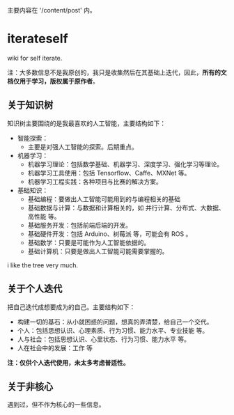 主要内容在 '/content/post' 内。

# iterateself

wiki for self iterate.

注：大多数信息不是我原创的，我只是收集然后在其基础上迭代，因此，**所有的文档仅用于学习，版权属于原作者**。

## 关于知识树

知识树主要围绕的是我最喜欢的人工智能，主要结构如下：

- 智能探索：
    - 主要是对强人工智能的探索。后期重点。
- 机器学习：
    - 机器学习理论：包括数学基础、机器学习、深度学习、强化学习等理论。
    - 机器学习工具使用：包括 Tensorflow、Caffe、MXNet 等。
    - 机器学习工程实践：各种项目与比赛的解决方案。
- 基础知识：
    - 基础编程：要做出人工智能可能用到的与编程相关的基础
    - 基础数据与计算：与数据和计算相关的，如 并行计算、分布式、大数据、高性能 等。
    - 基础服务开发：包括前端后端的开发。
    - 基础硬件开发：包括 Arduino、树莓派 等，可能会有 ROS 。
    - 基础数学：只要是可能作为人工智能依据的。
    - 基础计算机：只要是做出人工智能可能需要掌握的。

i like the tree very much.

## 关于个人迭代

把自己迭代成想要成为的自己。主要结构如下：

- 构建一切的基石：从小就困惑的问题，想真的弄清楚，给自己一个交代。
- 个人：包括思想认识、心理素质、行为习惯、能力水平、专业技能 等。
- 人与社会：包括思想认识、心里状态、行为习惯、能力水平 等。
- 人在社会中的发展：工作 等

**注：仅供个人迭代使用，未太多考虑普适性。**

## 关于非核心

遇到过，但不作为核心的一些信息。
